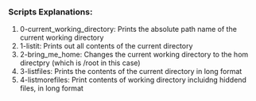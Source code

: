 ### Scripts Explanations:
1. 0-current_working_directory: Prints the absolute path name of the current working directory
2. 1-listit: Prints out all contents of the current directory
3. 2-bring_me_home: Changes the current working directory to the hom directpry (which is /root in this case)
4. 3-listfiles: Prints the contents of the current directory in long format
5. 4-listmorefiles: Print contents of working directory incluidng hiddend files, in long format
